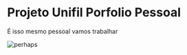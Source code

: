 # Projeto Unifil Porfolio Pessoal

É isso mesmo pessoal vamos trabalhar

![perhaps](https://i.redd.it/dg6qctwlbrt21.jpg)
